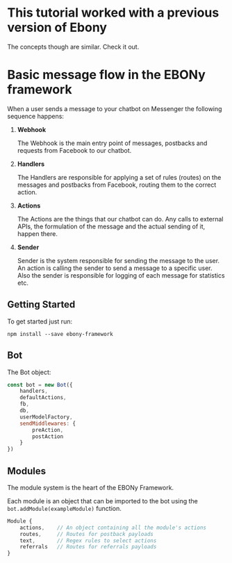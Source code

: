 # This tutorial worked with a previous version of Ebony
The concepts though are similar. Check it out.

# Basic message flow in the EBONy framework

When a user sends a message to your chatbot on Messenger the following sequence happens:

1. **Webhook**

    The Webhook is the main entry point of messages, postbacks and requests from Facebook to our chatbot.
2. **Handlers**

    The Handlers are responsible for applying a set of rules (routes) on the messages and postbacks from Facebook, routing them to the correct action.
3. **Actions**

    The Actions are the things that our chatbot can do. Any calls to external APIs, the formulation of the message and the actual sending of it, happen there.
4. **Sender**

    Sender is the system responsible for sending the message to the user. An action is calling the sender to send a message to a specific user. Also the sender is responsible for logging of each message for statistics etc.

## Getting Started

To get started just run:

`npm install --save ebony-framework`

## Bot

The Bot object:

```javascript
const bot = new Bot({
    handlers,
    defaultActions,
    fb,
    db,
    userModelFactory,
    sendMiddlewares: {
        preAction,
        postAction
    }
})
```

## Modules

The module system is the heart of the EBONy Framework.

Each module is an object that can be imported to the bot using the `bot.addModule(exampleModule)` function.

```javascript
Module {
    actions,    // An object containing all the module's actions
    routes,     // Routes for postback payloads
    text,       // Regex rules to select actions
    referrals   // Routes for referrals payloads
}
```
